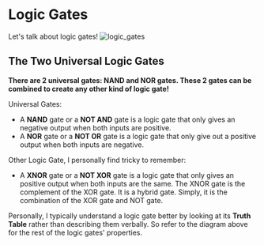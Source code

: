 # Logic Gates
Let's talk about logic gates!
![logic_gates](logic_gates_diagram.png)

## The Two Universal Logic Gates
**There are 2 universal gates: NAND and NOR gates. These 2 gates can be combined to create any other kind of logic gate!**

Universal Gates:
* A **NAND** gate or a **NOT AND** gate is a logic gate that only gives an negative output when both inputs are positive.
* A **NOR** gate or a **NOT OR** gate is a logic gate that only give out a  positive output when both inputs are negative.

Other Logic Gate, I personally find tricky to remember:
* A **XNOR** gate  or a **NOT XOR** gate is a logic gate that only gives an positive output when both inputs are the same. The XNOR gate is the complement of the XOR gate. It is a hybrid gate. Simply, it is the combination of the XOR gate and NOT gate. 

Personally, I typically understand a logic gate better by looking at its **Truth Table** rather than describing them verbally. So refer to the diagram above for the rest of the logic gates' properties.


